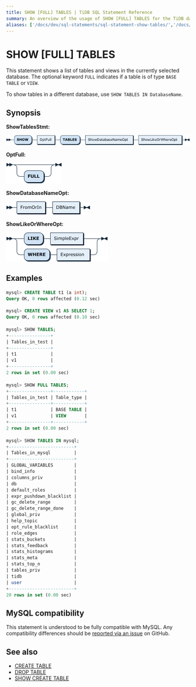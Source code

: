 ```yaml
---
title: SHOW [FULL] TABLES | TiDB SQL Statement Reference
summary: An overview of the usage of SHOW [FULL] TABLES for the TiDB database.
aliases: ['/docs/dev/sql-statements/sql-statement-show-tables/','/docs/dev/reference/sql/statements/show-tables/']
---
```


# SHOW [FULL] TABLES

This statement shows a list of tables and views in the currently selected database. The optional keyword `FULL` indicates if a table is of type `BASE TABLE` or `VIEW`.

To show tables in a different database, use `SHOW TABLES IN DatabaseName`.

## Synopsis

**ShowTablesStmt:**

![ShowTablesStmt](/media/sqlgram/ShowTablesStmt.png)

**OptFull:**

![OptFull](/media/sqlgram/OptFull.png)

**ShowDatabaseNameOpt:**

![ShowDatabaseNameOpt](/media/sqlgram/ShowDatabaseNameOpt.png)

**ShowLikeOrWhereOpt:**

![ShowLikeOrWhereOpt](/media/sqlgram/ShowLikeOrWhereOpt.png)

## Examples

```sql
mysql> CREATE TABLE t1 (a int);
Query OK, 0 rows affected (0.12 sec)

mysql> CREATE VIEW v1 AS SELECT 1;
Query OK, 0 rows affected (0.10 sec)

mysql> SHOW TABLES;
+----------------+
| Tables_in_test |
+----------------+
| t1             |
| v1             |
+----------------+
2 rows in set (0.00 sec)

mysql> SHOW FULL TABLES;
+----------------+------------+
| Tables_in_test | Table_type |
+----------------+------------+
| t1             | BASE TABLE |
| v1             | VIEW       |
+----------------+------------+
2 rows in set (0.00 sec)

mysql> SHOW TABLES IN mysql;
+-------------------------+
| Tables_in_mysql         |
+-------------------------+
| GLOBAL_VARIABLES        |
| bind_info               |
| columns_priv            |
| db                      |
| default_roles           |
| expr_pushdown_blacklist |
| gc_delete_range         |
| gc_delete_range_done    |
| global_priv             |
| help_topic              |
| opt_rule_blacklist      |
| role_edges              |
| stats_buckets           |
| stats_feedback          |
| stats_histograms        |
| stats_meta              |
| stats_top_n             |
| tables_priv             |
| tidb                    |
| user                    |
+-------------------------+
20 rows in set (0.00 sec)
```

## MySQL compatibility

This statement is understood to be fully compatible with MySQL. Any compatibility differences should be [reported via an issue](https://github.com/pingcap/tidb/issues/new/choose) on GitHub.

## See also

* [CREATE TABLE](/common/sql-statements/sql-statement-create-table.md)
* [DROP TABLE](/common/sql-statements/sql-statement-drop-table.md)
* [SHOW CREATE TABLE](/common/sql-statements/sql-statement-show-create-table.md)
